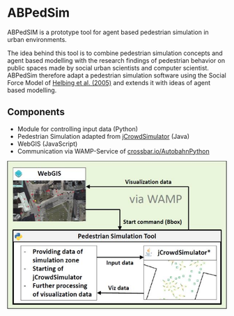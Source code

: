 # ABPedSim
ABPedSIM is a prototype tool for agent based pedestrian simulation in urban environments.

The idea behind this tool is to combine pedestrian simulation concepts and agent based modelling with 
the research findings of pedestrian behavior on public spaces made by social urban scientists and computer scientist. 
ABPedSim therefore adapt a pedestrian simulation software using the Social Force Model of 
[Helbing et al. (2005)](https://pubsonline.informs.org/doi/pdf/10.1287/trsc.1040.0108) and extends it with ideas of 
agent based modelling. 

## Components
+ Module for controlling input data (Python)
+ Pedestrian Simulation adapted from [jCrowdSimulator](https://github.com/FraunhoferIVI/jCrowdSimulator) (Java)
+ WebGIS (JavaScript)
+ Communication via WAMP-Service of [crossbar.io/AutobahnPython](https://crossbar.io)

![Components](components.png)

